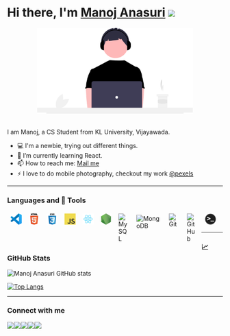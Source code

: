 # Hi there, I'm [Manoj Anasuri][website] <img src="https://raw.githubusercontent.com/MartinHeinz/MartinHeinz/master/wave.gif" width="10%">

<div align="center"> 
 <img src="header.svg" height = "200em"/> 
</div>
<br>


I am Manoj, a CS Student from KL University, Vijayawada.
- 💻 I'm a newbie, trying out different things. 
- 🌱 I’m currently learning React.
- 📫 How to reach me:  [Mail me](mailto:manojanasuri16@gmail.com "manojanasuri16@gmail.com") 
- ⚡ I love to do mobile photography, checkout my work [@pexels][pexels]

---
### Languages and 🔧 Tools
<div>

<img align="left" alt="Visual Studio Code" width="26px" style="padding:5px 8px" src="https://raw.githubusercontent.com/github/explore/80688e429a7d4ef2fca1e82350fe8e3517d3494d/topics/visual-studio-code/visual-studio-code.png" />

<img align="left" alt="HTML5" width="26px" style="padding:5px 8px" src="https://raw.githubusercontent.com/github/explore/80688e429a7d4ef2fca1e82350fe8e3517d3494d/topics/html/html.png" />

<img align="left" alt="CSS3" width="26px" style="padding:5px 8px" src="https://raw.githubusercontent.com/github/explore/80688e429a7d4ef2fca1e82350fe8e3517d3494d/topics/css/css.png"/>

<img align="left" alt="JavaScript" width="26px" style="padding:5px 8px" src="https://raw.githubusercontent.com/github/explore/80688e429a7d4ef2fca1e82350fe8e3517d3494d/topics/javascript/javascript.png"/>

<img align="left" alt="React" width="26px" style="padding:5px 8px" src="https://raw.githubusercontent.com/github/explore/80688e429a7d4ef2fca1e82350fe8e3517d3494d/topics/react/react.png"/>

<img align="left" alt="Node.js" width="26px" style="padding:5px 8px" src="https://raw.githubusercontent.com/github/explore/80688e429a7d4ef2fca1e82350fe8e3517d3494d/topics/nodejs/nodejs.png"/>


<img align="left" alt="MySQL" width="26px" style="padding:5px 8px" src="https://cdn-icons-png.flaticon.com/512/919/919836.png"/>

<img align="left" alt="MongoDB" width="60px" style="padding:8px 8px 5px 8px" src="https://webimages.mongodb.com/_com_assets/cms/kpo5kblefbjq79065-Horizontal_Default.svg?auto=format%252Ccompress" />

<img align="left" alt="Git" width="26px" style="padding:5px 8px" src="https://cdn-icons-png.flaticon.com/512/2111/2111288.png" />

<img align="left" alt="GitHub" width="26px" style="padding:5px 8px" src="https://cdn-icons-png.flaticon.com/512/889/889111.png" />

<img align="left" alt="Terminal" width="26px" style="padding:5px 8px" src="https://raw.githubusercontent.com/github/explore/80688e429a7d4ef2fca1e82350fe8e3517d3494d/topics/terminal/terminal.png" />

<br><br>
<div>


---
### &#x1f4c8; GitHub Stats

![Manoj Anasuri GitHub stats](https://github-readme-stats.vercel.app/api?username=manojanasuri16&show_icons=true&theme=radical)


[![Top Langs](https://github-readme-stats.vercel.app/api/top-langs/?username=manojanasuri16&layout=compact&theme=radical)](https://github.com/manojanasuri16/github-readme-stats)

---

### Connect with me

<div align="center">

[<img align="left" src="https://img.shields.io/badge/linkedin-%231E77B5.svg?&style=for-the-badge&logo=linkedin&logoColor=white">][linkedin]

[<img align="left" src="https://img.shields.io/badge/github-%2324292e.svg?&style=for-the-badge&logo=github&logoColor=white">][github]

[<img align="left" src="https://img.shields.io/badge/twitter-%2300acee.svg?&style=for-the-badge&logo=twitter&logoColor=white">][twitter]

[<img align="left" src="https://img.shields.io/badge/medium-%23292929.svg?&style=for-the-badge&logo=medium&logoColor=white">][medium]

[<img align="left" src="https://img.shields.io/badge/pexels-%23000000.svg?&style=for-the-badge&logo=pexels&logoColor=#05a081">][pexels]

</div>

<!-- Links -->
[github]: https://github.com/manojanasuri16 "github.com/manojanasuri16" 
[website]: https://manojanasuri.netlify.com "manojanasuri.netlify.com"
[twitter]: https://twitter.com/intent/follow?original_referer=https%3A%2F%2Fgithub.com%2Fmanojanasuri16&screen_name=manojanasuri16 "twitter.com/manojanasuri16" 
[pexels]: https://www.pexels.com/@manoj-anasuri-1819020 "pexels.com/@manoj-anasuri-1819020"
[youtube]: https://www.youtube.com/channel/UCyshFWIUhGrrhrUEV6lArKw "manojanasuri-youtube"
[linkedin]: https://linkedin.com/in/manojanasuri16 "linkedin.com/in/manojanasuri16"
[medium]: https://manojanasuri16.medium.com/ "manojanasuri16.medium.com/"
